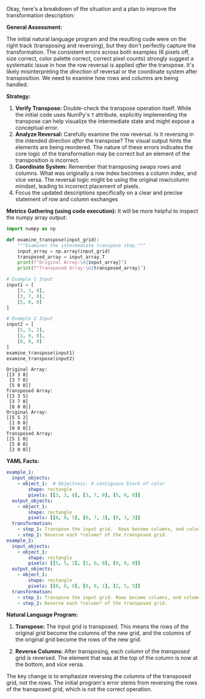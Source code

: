 Okay, here's a breakdown of the situation and a plan to improve the transformation description:

**General Assessment:**

The initial natural language program and the resulting code were on the right track (transposing and reversing), but they don't perfectly capture the transformation. The consistent errors across both examples (6 pixels off, size correct, color palette correct, correct pixel counts) strongly suggest a systematic issue in how the row reversal is applied *after* the transpose. It's likely misinterpreting the *direction* of reversal or the coordinate system after transposition. We need to examine how rows and columns are being handled.

**Strategy:**

1.  **Verify Transpose:** Double-check the transpose operation itself. While the initial code uses NumPy's `T` attribute, explicitly implementing the transpose can help visualize the intermediate state and might expose a conceptual error.
2.  **Analyze Reversal:** Carefully examine the row reversal. Is it reversing in the intended direction *after* the transpose? The visual output hints the elements are being reordered. The nature of these errors indicates the core logic of the transformation may be correct but an element of the transposition is incorrect.
3.  **Coordinate System:** Remember that transposing swaps rows and columns. What was originally a row index becomes a column index, and vice versa. The reversal logic might be using the original row/column mindset, leading to incorrect placement of pixels.
4.  Focus the updated descriptions specifically on a clear and precise statement of row and column exchanges

**Metrics Gathering (using code execution):**
It will be more helpful to inspect the numpy array output:


``` python
import numpy as np

def examine_transpose(input_grid):
    """Examines the intermediate transpose step."""
    input_array = np.array(input_grid)
    transposed_array = input_array.T
    print(f"Original Array:\n{input_array}")
    print(f"Transposed Array:\n{transposed_array}")

# Example 1 Input
input1 = [
    [3, 3, 8],
    [3, 7, 0],
    [5, 0, 0]
]

# Example 2 Input
input2 = [
    [5, 5, 2],
    [1, 0, 0],
    [0, 0, 0]
]
examine_transpose(input1)
examine_transpose(input2)


```
```
Original Array:
[[3 3 8]
 [3 7 0]
 [5 0 0]]
Transposed Array:
[[3 3 5]
 [3 7 0]
 [8 0 0]]
Original Array:
[[5 5 2]
 [1 0 0]
 [0 0 0]]
Transposed Array:
[[5 1 0]
 [5 0 0]
 [2 0 0]]

```
**YAML Facts:**


```yaml
example_1:
  input_objects:
    - object_1:  # Objectness: A contiguous block of color
        shape: rectangle
        pixels: [[3, 3, 8], [3, 7, 0], [5, 0, 0]]
  output_objects:
    - object_1:
        shape: rectangle
        pixels: [[0, 0, 5], [0, 7, 3], [8, 3, 3]]
  transformation:
    - step_1: Transpose the input grid.  Rows become columns, and columns become rows.
    - step_2: Reverse each *column* of the transposed grid.
example_2:
  input_objects:
    - object_1:
        shape: rectangle
        pixels: [[5, 5, 2], [1, 0, 0], [0, 0, 0]]
  output_objects:
    - object_1:
        shape: rectangle
        pixels: [[0, 0, 0], [0, 0, 1], [2, 5, 5]]
  transformation:
    - step_1: Transpose the input grid. Rows become columns, and columns become rows.
    - step_2: Reverse each *column* of the transposed grid.

```


**Natural Language Program:**

1.  **Transpose:** The input grid is transposed. This means the rows of the original grid become the columns of the new grid, and the columns of the original grid become the rows of the new grid.

2.  **Reverse Columns:** After transposing, each *column* of the *transposed* grid is reversed. The element that was at the top of the column is now at the bottom, and vice versa.

The key change is to emphasize reversing the *columns* of the transposed grid, not the rows. The initial program's error stems from reversing the rows of the transposed grid, which is not the correct operation.
